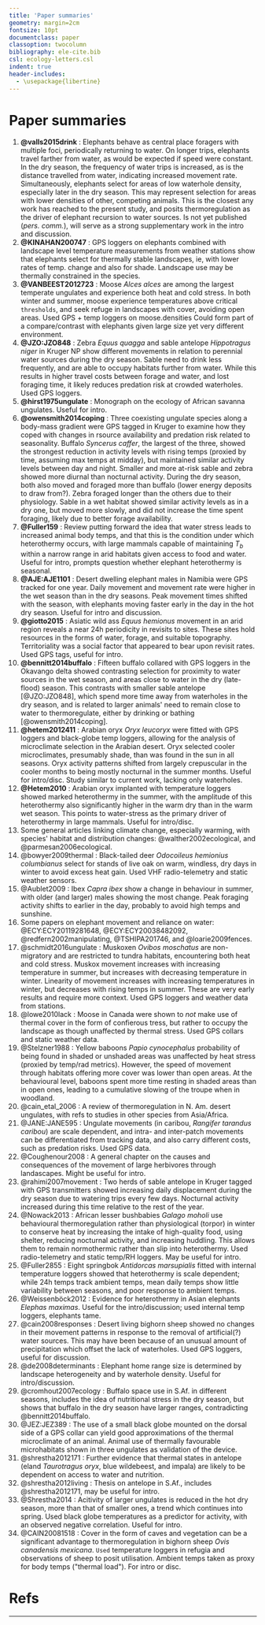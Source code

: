 ```yaml
---
title: 'Paper summaries'
geometry: margin=2cm
fontsize: 10pt
documentclass: paper
classoption: twocolumn
bibliography: ele-cite.bib
csl: ecology-letters.csl
indent: true
header-includes:
  - \usepackage{libertine}
---
```


# Paper summaries

1. **@valls2015drink** : Elephants behave as central place foragers with multiple foci, periodically returning to water. On longer trips, elephants travel farther from water, as would be expected if speed were constant. In the dry season, the frequency of water trips is increased, as is the distance travelled from water, indicating increased movement rate. Simultaneously, elephants select for areas of low waterhole density, especially later in the dry season. This may represent selection for areas with lower densities of other, competing  animals. This is the closest any work has reached to the present study, and posits thermoregulation as the driver of elephant recursion to water sources. Is not yet published (*pers. comm.*), will serve as a strong supplementary work in the intro and discussion.
2. **@KINAHAN200747** : GPS loggers on elephants combined with landscape level temperature measurements from weather stations show that elephants select for thermally stable landscapes, ie, with lower rates of temp. change and also for shade. Landscape use may be thermally constrained in the species.
3. **@VANBEEST2012723** : Moose _Alces alces_ are among the largest temperate ungulates and experience both heat and cold stress. In both winter and summer, moose experience temperatures above critical `thresholds`, and seek refuge in landscapes with cover, avoiding open areas. Used GPS + temp loggers on moose.densities Could form part of a compare/contrast with elephants given large size yet very different environment.
4. **@JZO:JZO848** : Zebra _Equus quagga_ and sable antelope _Hippotragus niger_ in Kruger NP show different movements in relation to perennial water sources during the dry season. Sable need to drink less frequently, and are able to occupy habitats further from water. While this results in higher travel costs between forage and water, and lost foraging time, it likely reduces predation risk at crowded waterholes. Used GPS loggers.
5. **@hirst1975ungulate** : Monograph on the ecology of African savanna ungulates. Useful for intro.
6. **@owensmith2014coping** : Three coexisting ungulate species along a body-mass gradient were GPS tagged in Kruger to examine how they coped with changes in rsource availability and predation risk related to seasonality. Buffalo _Syncerus caffer_, the largest of the three, showed the strongest reduction in activity levels with rising temps (proxied by time, assuming max temps at midday), but maintained similar activity levels between day and night. Smaller and more at-risk sable and zebra showed more diurnal than nocturnal activity. During the dry season, both also moved and foraged more than buffalo (lower energy deposits to draw from?). Zebra foraged longer than the others due to their physiology. Sable in a wet habitat showed similar activity levels as in a dry one, but moved more slowly, and did not increase the time spent foraging, likely due to better forage availability.
7. **@Fuller159** : Review putting forward the idea that water stress leads to increased animal body temps, and that this is the condition under which heterothermy occurs, with large mammals capable of maintaining $T_b$ within a narrow range in arid habitats given access to food and water. Useful for intro, prompts question whether elephant heterothermy is seasonal.
8. **@AJE:AJE1101** : Desert dwelling elephant males in Namibia were GPS tracked for one year. Daily movement and movement rate were higher in the wet season than in the dry seasons. Peak movement times shifted with the season, with elephants moving faster early in the day in the hot dry season. Useful for intro and discussion.
9. **@giotto2015** : Asiatic wild ass _Equus hemionus_ movement in an arid region reveals a near 24h periodicity in revisits to sites. These sites hold resources in the forms of water, forage, and suitable topography. Territoriality was a social factor that appeared to bear upon revisit rates. Used GPS tags, useful for intro.
10. **@bennitt2014buffalo** : Fifteen buffalo collared with GPS loggers in the Okavango delta showed contrasting selection for proximity to water sources in the wet season, and areas close to water in the dry (late-flood) season. This contrasts with smaller sable antelope [@JZO:JZO848], which spend more time away from waterholes in the dry season, and is related to larger animals' need to remain close to water to thermoregulate, either by drinking or bathing [@owensmith2014coping].
11. **@hetem2012411** : Arabian oryx _Oryx leucoryx_ were fitted with GPS loggers and black-globe temp loggers, allowing for the analysis of microclimate selection in the Arabian desert. Oryx selected cooler microclimates, presumably shade, than was found in the sun in all seasons. Oryx activity patterns shifted from largely crepuscular in the cooler months to being mostly nocturnal in the summer months. Useful for intro/disc. Study similar to current work, lacking only waterholes.
12. **@Hetem2010** : Arabian oryx implanted with temperature loggers showed marked heterothermy in the summer, with the amplitude of this heterothermy also significantly higher in the warm dry than in the warm wet season. This points to water-stress as the primary driver of heterothermy in large mammals. Useful for intro/disc.
13. Some general articles linking climate change, especially warming, with species' habitat and distribution changes: @walther2002ecological, and @parmesan2006ecological.
14. @bowyer2009thermal : Black-tailed deer _Odocoileus hemionius columbianus_ select for stands of live oak on warm, windless, dry days in winter to avoid excess heat gain. Used VHF radio-telemetry and static weather sensors.
15. @Aublet2009 : Ibex _Capra ibex_ show a change in behaviour in summer, with older (and larger) males showing the most change. Peak foraging activity shifts to earlier in the day, probably to avoid high temps and sunshine.
16. Some papers on elephant movement and reliance on water: @ECY:ECY20119281648, @ECY:ECY20038482092, @redfern2002manipulating, @TSHIPA201746, and @loarie2009fences.
17. @schmidt2016ungulate : Muskoxen *Ovibos moschatus* are non-migratory and are restricted to tundra habitats, encountering both heat and cold stress. Muskox movement increases with increasing temperature in summer, but increases with decreasing temperature in winter. Linearity of movement increases with increasing temperatures in winter, but decreases with rising temps in summer. These are very early results and require more context. Used GPS loggers and weather data from stations.
18. @lowe2010lack : Moose in Canada were shown to _not_ make use of thermal cover in the form of confierous tress, but rather to occupy the landscape as though unaffected by thermal stress. Used GPS collars and static weather data.
19. @Stelzner1988 : Yellow baboons _Papio cynocephalus_ probability of being found in shaded or unshaded areas was unaffected by heat stress (proxied by temp/rad metrics). However, the speed of movement through habitats offering more cover was lower than open areas. At the behavioural level, baboons spent more time resting in shaded areas than in open ones, leading to a cumulative slowing of the troupe when in woodland.
20. @cain_etal_2006 : A review of thermoregulation in N. Am. desert ungulates, with refs to studies in other species from Asia/Africa.
21. @JANE:JANE595 : Ungulate movements (in caribou, *Rangifer tarandus caribou*) are scale dependent, and intra- and inter-patch movements can be differentiated from tracking data, and also carry different costs, such as predation risks. Used GPS data.
22. @Coughenour2008 : A general chapter on the causes and consequences of the movement of large herbivores through landascapes. Might be useful for intro.
23. @rahimi2007movement : Two herds of sable antelope in Kruger tagged with GPS transmitters showed increasing daily displacement during the dry season due to watering trips every few days. Nocturnal activity increased during this time relative to the rest of the year.
24. @Nowack2013 : African lesser bushbabies _Galago moholi_ use behavioural thermoregulation rather than physiological (torpor) in winter to conserve heat by increasing the intake of high-quality food, using shelter, reducing nocturnal activity, and increasing huddling. This allows them to remain normothermic rather than slip into heterothermy. Used radio-telemetry and static temp/RH loggers. May be useful for intro.
25. @Fuller2855 : Eight springbok _Antidorcas marsupialis_ fitted with internal temperature loggers showed that heterothermy is scale dependent; while 24h temps track ambient temps, mean daily temps show little variability between seasons, and poor response to ambient temps.
26. @Weissenböck2012 : Evidence for heterothermy in Asian elephants _Elephas maximas_. Useful for the intro/discussion; used internal temp loggers, elephants tame.
27. @cain2008responses : Desert living bighorn sheep showed no changes in their movement patterns in response to the removal of artificial(?) water sources. This may have been because of an unusual amount of precipitation which offset the lack of waterholes. Used GPS loggers, useful for discussion.
28. @de2008determinants : Elephant home range size is determined by landscape heterogeneity and by waterhole density. Useful for intro/discussion.
29. @cromhout2007ecology : Buffalo space use in S.Af. in different seasons, includes the idea of nutritional stress in the dry season, but shows that buffalo in the dry season have larger ranges, contradicting @bennitt2014buffalo.
30. @JEZ:JEZ389 : The use of a small black globe mounted on the dorsal side of a GPS collar can yield good approximations of the thermal microclimate of an animal. Animal use of thermally favourable microhabitats shown in three ungulates as validation of the device.
31. @shrestha2012171 : Further evidence that thermal states in antelope (eland _Taurotragus oryx_, blue wildebeest, and impala) are likely to be dependent on access to water and nutrition.
32. @shrestha2012living : Thesis on antelope in S.Af., includes @shrestha2012171, may be useful for intro.
33. @Shrestha2014 : Acitivity of larger ungulates is reduced in the hot dry season, more than that of smaller ones, a trend which continues into spring. Used black globe temperatures as a predictor for activity, with an observed negative correlation. Useful for intro.
34. @CAIN20081518 : Cover in the form of caves and vegetation can be a significant advantage to thermoregulation in bighorn sheep *Ovis canadensis mexicana*. `Used` temperature loggers in refugia and observations of sheep to posit utilisation. Ambient temps taken as proxy for body temps ("thermal load"). For intro or disc.

# Refs

---
